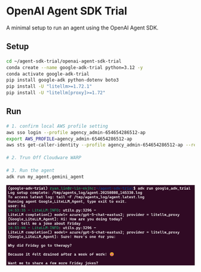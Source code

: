 # OpenAI Agent SDK Trial

A minimal setup to run an agent using the OpenAI Agent SDK.

## Setup

```bash
cd ~/agent-sdk-trial/openai-agent-sdk-trial
conda create --name google-adk-trial python=3.12 -y
conda activate google-adk-trial
pip install google-adk python-dotenv boto3
pip install -U "litellm>=1.72.1"
pip install -U "litellm[proxy]>=1.72"
```

## Run

```bash
# 1. confirm local AWS profile setting
aws sso login --profile agency_admin-654654286512-ap
export AWS_PROFILE=agency_admin-654654286512-ap
aws sts get-caller-identity --profile agency_admin-654654286512-ap --region ap-southeast-1

# 2. Trun Off Cloudware WARP

# 3. Run the agent
adk run my_agent.gemini_agent
```

![alt text](image.png)